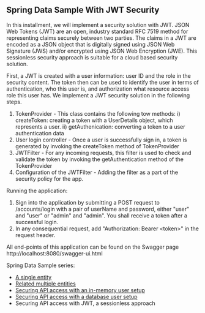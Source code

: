 ## Spring Data Sample With JWT Security

In this installment, we will implement a security solution with JWT. JSON Web Tokens (JWT) are an open, industry standard RFC 7519 method for representing claims securely between two parties. The claims in a JWT are encoded as a JSON object that is digitally signed using JSON Web Signature (JWS) and/or encrypted using JSON Web Encryption (JWE). This sessionless security approach is suitable for a cloud based security solution.

First,  a JWT is created with a user information: user ID and the role in the security content. The token then can be used to identify the user in terms of authentication, who this user is, and authorization what resource access role this user has. We implement a JWT security solution in the following steps.

1. TokenProvider - This class contains the following tow methods: i) createToken: creating a token with a UserDetails object, which represents a user. ii) getAuthenication: converting a token to a user authentication data
2. User login controller - Once a user is successfully sign in, a token is generated by invoking the createToken method of TokenProvider
3. JWTFilter - For any incoming requests, this filter is used to check and validate the token by invoking the getAuthentication method of the TokenProvider
4. Configuration of the JWTFilter - Adding the filter as a part of the security policy for the app.

Running the application:

1. Sign into the application by submitting a POST request to /accounts/login with a pair of userName and password, either "user" and "user" or "admin" and "admin". You shall receive a token after a successful login. 
2. In any consequential request, add "Authorization: Bearer \<token\>" in the request header.
   
All end-points of this application can be found on the Swagger page http://localhost:8080/swagger-ui.html

Spring Data Sample series:

 * [A single entity](https://github.com/vw98075/spring-data-sample)
 * [Related multiple entities](https://github.com/vw98075/spring-data-sample2) 
 * [Securing API access with an in-memory user setup](https://github.com/vw98075/spring-data-sample-security)
 * [Securing API access with a database user setup](https://github.com/vw98075/spring-data-sample-security-db-user)
 * Securing API access with JWT, a sessionless approach